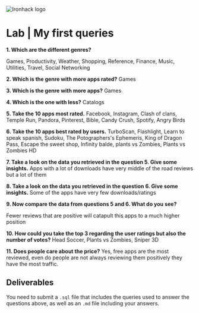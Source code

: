 ![Ironhack logo](https://i.imgur.com/1QgrNNw.png)

# Lab | My first queries


**1. Which are the different genres?**

Games, Productivity, Weather, Shopping, Reference, Finance, Music, Utilities, Travel, Social Networking


**2. Which is the genre with more apps rated?**
Games


**3. Which is the genre with more apps?**
Games


**4. Which is the one with less?**
Catalogs


**5. Take the 10 apps most rated.**
Facebook, Instagram, Clash of clans, Temple Run, Pandora, Pinterest, Bible, Candy Crush, Spotify, Angry Birds


**6. Take the 10 apps best rated by users.**
TurboScan, Flashlight, Learn to speak spanish, Sudoku, The Potographers's Ephemeris, King of Dragon Pass, Escape the sweet shop, Infinity balde, plants vs Zombies, Plants vs Zombies HD 


**7. Take a look on the data you retrieved in the question 5. Give some insights.**
Apps with a lot of downloads have very middle of the road reviews but a lot of them




**8. Take a look on the data you retrieved in the question 6. Give some insights.**
Some of the apps have very few downloads/ratings


**9. Now compare the data from questions 5 and 6. What do you see?**

Fewer reviews that are positive will catapult this apps to a much higher position


**10. How could you take the top 3 regarding the user ratings but also the number of votes?**
Head Soccer, Plants vs Zombies, Sniper 3D 


**11. Does people care about the price?** Yes, free apps are the most reviewed, even do people are not always reviewing them positively they have the most traffic. 


## Deliverables 
You need to submit a `.sql` file that includes the queries used to answer the questions above, as well as an `.md` file including your answers. 
